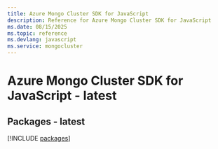```yaml
---
title: Azure Mongo Cluster SDK for JavaScript
description: Reference for Azure Mongo Cluster SDK for JavaScript
ms.date: 08/15/2025
ms.topic: reference
ms.devlang: javascript
ms.service: mongocluster
---
```

# Azure Mongo Cluster SDK for JavaScript - latest
## Packages - latest
[!INCLUDE [packages](mongo-cluster-index.md)]